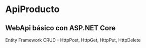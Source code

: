 # ApiProducto

## WebApi básico con ASP.NET Core
Entity Framework
CRUD - HttpPost, HttpGet, HttpPut, HttpDelete